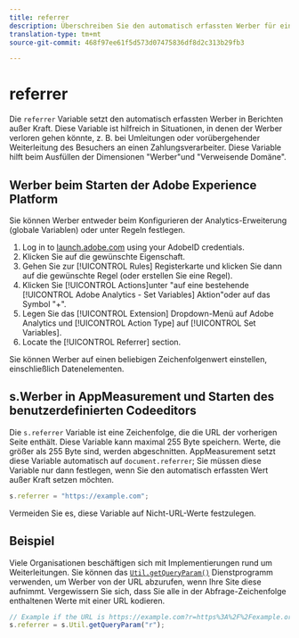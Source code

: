 ```yaml
---
title: referrer
description: Überschreiben Sie den automatisch erfassten Werber für einen Treffer.
translation-type: tm+mt
source-git-commit: 468f97ee61f5d573d07475836df8d2c313b29fb3

---
```



# referrer

Die `referrer` Variable setzt den automatisch erfassten Werber in Berichten außer Kraft. Diese Variable ist hilfreich in Situationen, in denen der Werber verloren gehen könnte, z. B. bei Umleitungen oder vorübergehender Weiterleitung des Besuchers an einen Zahlungsverarbeiter. Diese Variable hilft beim Ausfüllen der Dimensionen &quot;Werber&quot;und &quot;Verweisende Domäne&quot;.

## Werber beim Starten der Adobe Experience Platform

Sie können Werber entweder beim Konfigurieren der Analytics-Erweiterung (globale Variablen) oder unter Regeln festlegen.

1. Log in to [launch.adobe.com](https://launch.adobe.com) using your AdobeID credentials.
2. Klicken Sie auf die gewünschte Eigenschaft.
3. Gehen Sie zur [!UICONTROL Rules] Registerkarte und klicken Sie dann auf die gewünschte Regel (oder erstellen Sie eine Regel).
4. Klicken Sie [!UICONTROL Actions]unter &quot;auf eine bestehende [!UICONTROL Adobe Analytics - Set Variables] Aktion&quot;oder auf das Symbol &quot;+&quot;.
5. Legen Sie das [!UICONTROL Extension] Dropdown-Menü auf Adobe Analytics und [!UICONTROL Action Type] auf [!UICONTROL Set Variables].
6. Locate the [!UICONTROL Referrer] section.

Sie können Werber auf einen beliebigen Zeichenfolgenwert einstellen, einschließlich Datenelementen.

## s.Werber in AppMeasurement und Starten des benutzerdefinierten Codeeditors

Die `s.referrer` Variable ist eine Zeichenfolge, die die URL der vorherigen Seite enthält. Diese Variable kann maximal 255 Byte speichern. Werte, die größer als 255 Byte sind, werden abgeschnitten. AppMeasurement setzt diese Variable automatisch auf `document.referrer`; Sie müssen diese Variable nur dann festlegen, wenn Sie den automatisch erfassten Wert außer Kraft setzen möchten.

```js
s.referrer = "https://example.com";
```

Vermeiden Sie es, diese Variable auf Nicht-URL-Werte festzulegen.

## Beispiel

Viele Organisationen beschäftigen sich mit Implementierungen rund um Weiterleitungen. Sie können das [`Util.getQueryParam()`](../functions/util-getqueryparam.md) Dienstprogramm verwenden, um Werber von der URL abzurufen, wenn Ihre Site diese aufnimmt. Vergewissern Sie sich, dass Sie alle in der Abfrage-Zeichenfolge enthaltenen Werte mit einer URL kodieren.

```js
// Example if the URL is https://example.com?r=https%3A%2F%2Fexample.org
s.referrer = s.Util.getQueryParam("r");
```
